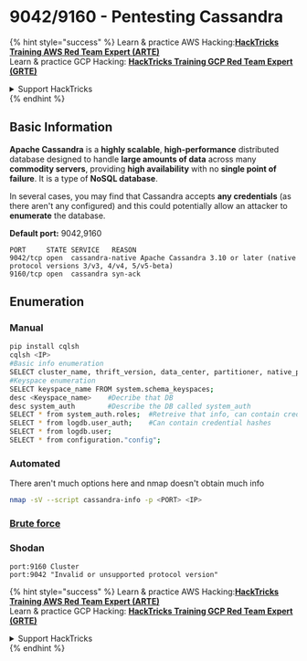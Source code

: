 # 9042/9160 - Pentesting Cassandra

{% hint style="success" %}
Learn & practice AWS Hacking:<img src="../.gitbook/assets/arte.png" alt="" data-size="line">[**HackTricks Training AWS Red Team Expert (ARTE)**](https://training.hacktricks.xyz/courses/arte)<img src="../.gitbook/assets/arte.png" alt="" data-size="line">\
Learn & practice GCP Hacking: <img src="../.gitbook/assets/grte.png" alt="" data-size="line">[**HackTricks Training GCP Red Team Expert (GRTE)**<img src="../.gitbook/assets/grte.png" alt="" data-size="line">](https://training.hacktricks.xyz/courses/grte)

<details>

<summary>Support HackTricks</summary>

* Check the [**subscription plans**](https://github.com/sponsors/carlospolop)!
* **Join the** 💬 [**Discord group**](https://discord.gg/hRep4RUj7f) or the [**telegram group**](https://t.me/peass) or **follow** us on **Twitter** 🐦 [**@hacktricks\_live**](https://twitter.com/hacktricks_live)**.**
* **Share hacking tricks by submitting PRs to the** [**HackTricks**](https://github.com/carlospolop/hacktricks) and [**HackTricks Cloud**](https://github.com/carlospolop/hacktricks-cloud) github repos.

</details>
{% endhint %}

## Basic Information

**Apache Cassandra** is a **highly scalable**, **high-performance** distributed database designed to handle **large amounts of data** across many **commodity servers**, providing **high availability** with no **single point of failure**. It is a type of **NoSQL database**.

In several cases, you may find that Cassandra accepts **any credentials** (as there aren't any configured) and this could potentially allow an attacker to **enumerate** the database.

**Default port:** 9042,9160

```
PORT     STATE SERVICE   REASON
9042/tcp open  cassandra-native Apache Cassandra 3.10 or later (native protocol versions 3/v3, 4/v4, 5/v5-beta)
9160/tcp open  cassandra syn-ack
```

## Enumeration

### Manual

```bash
pip install cqlsh
cqlsh <IP>
#Basic info enumeration
SELECT cluster_name, thrift_version, data_center, partitioner, native_protocol_version, rack, release_version from system.local;
#Keyspace enumeration
SELECT keyspace_name FROM system.schema_keyspaces;
desc <Keyspace_name>    #Decribe that DB
desc system_auth        #Describe the DB called system_auth
SELECT * from system_auth.roles;  #Retreive that info, can contain credential hashes
SELECT * from logdb.user_auth;    #Can contain credential hashes
SELECT * from logdb.user;
SELECT * from configuration."config";
```

### Automated

There aren't much options here and nmap doesn't obtain much info

```bash
nmap -sV --script cassandra-info -p <PORT> <IP>
```

### [**Brute force**](../generic-hacking/brute-force.md#cassandra)

### **Shodan**

`port:9160 Cluster`\
`port:9042 "Invalid or unsupported protocol version"`

{% hint style="success" %}
Learn & practice AWS Hacking:<img src="../.gitbook/assets/arte.png" alt="" data-size="line">[**HackTricks Training AWS Red Team Expert (ARTE)**](https://training.hacktricks.xyz/courses/arte)<img src="../.gitbook/assets/arte.png" alt="" data-size="line">\
Learn & practice GCP Hacking: <img src="../.gitbook/assets/grte.png" alt="" data-size="line">[**HackTricks Training GCP Red Team Expert (GRTE)**<img src="../.gitbook/assets/grte.png" alt="" data-size="line">](https://training.hacktricks.xyz/courses/grte)

<details>

<summary>Support HackTricks</summary>

* Check the [**subscription plans**](https://github.com/sponsors/carlospolop)!
* **Join the** 💬 [**Discord group**](https://discord.gg/hRep4RUj7f) or the [**telegram group**](https://t.me/peass) or **follow** us on **Twitter** 🐦 [**@hacktricks\_live**](https://twitter.com/hacktricks_live)**.**
* **Share hacking tricks by submitting PRs to the** [**HackTricks**](https://github.com/carlospolop/hacktricks) and [**HackTricks Cloud**](https://github.com/carlospolop/hacktricks-cloud) github repos.

</details>
{% endhint %}
